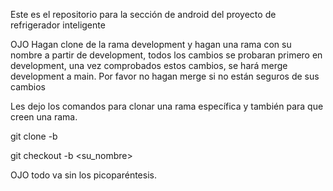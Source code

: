Este es el repositorio para la sección de android del proyecto de refrigerador inteligente

OJO
Hagan clone de la rama development y hagan una rama con su nombre a partir de development, todos los cambios se probaran primero en development, una vez comprobados estos cambios, se hará merge development a main.
Por favor no hagan merge si no están seguros de sus cambios 

Les dejo los comandos para clonar una rama específica y también para que creen una rama.

git clone -b <branchname> <remote-repo-url>

git checkout -b <su_nombre>

OJO todo va sin los picoparéntesis.